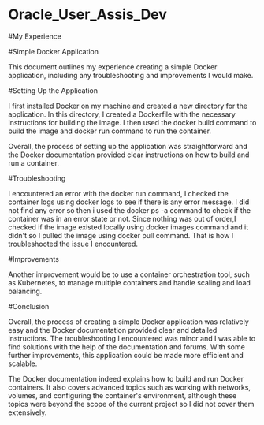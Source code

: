 # Oracle_User_Assis_Dev
#My Experience


#Simple Docker Application

This document outlines my experience creating a simple Docker application, including any troubleshooting and improvements I would make.


#Setting Up the Application

I first installed Docker on my machine and created a new directory for the application. In this directory, I created a Dockerfile with the necessary instructions for building the image. I then used the docker build command to build the image and docker run command to run the container.

Overall, the process of setting up the application was straightforward and the Docker documentation provided clear instructions on how to build and run a container.


#Troubleshooting

I encountered an error with the docker run command, I checked the container logs using docker logs to see if there is any error message. I did not find any error so then i used the docker ps -a command to check if the container was in an error state or not. Since nothing was out of order,I checked if the image existed locally using docker images command and it didn't so I pulled the image using docker pull command. That is how I troubleshooted the issue I encountered.


#Improvements

Another improvement would be to use a container orchestration tool, such as Kubernetes, to manage multiple containers and handle scaling and load balancing.


#Conclusion

Overall, the process of creating a simple Docker application was relatively easy and the Docker documentation provided clear and detailed instructions. The troubleshooting I encountered was minor and I was able to find solutions with the help of the documentation and forums. With some further improvements, this application could be made more efficient and scalable.

The Docker documentation indeed explains how to build and run Docker containers. It also covers advanced topics such as working with networks, volumes, and configuring the container's environment, although these topics were beyond the scope of the current project so I did not cover them extensively.
